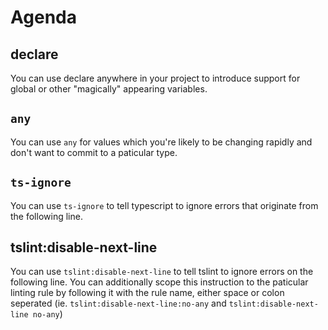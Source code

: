 # Agenda

## declare

You can use declare anywhere in your project to introduce support for global or other "magically" appearing variables.

## `any`

You can use `any` for values which you're likely to be changing rapidly and don't want to commit to a paticular type.

## `ts-ignore`

You can use `ts-ignore` to tell typescript to ignore errors that originate from the following line.

## tslint:disable-next-line

You can use `tslint:disable-next-line` to tell tslint to ignore errors on the following line. You can additionally scope this instruction to the paticular linting rule by following it with the rule name, either space or colon seperated (ie. `tslint:disable-next-line:no-any` and `tslint:disable-next-line no-any`)
